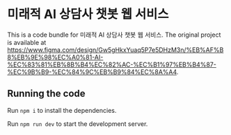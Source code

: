 
  # 미래적 AI 상담사 챗봇 웹 서비스

  This is a code bundle for 미래적 AI 상담사 챗봇 웹 서비스. The original project is available at https://www.figma.com/design/Gw5gHkxYuaq5P7e5DHzM3n/%EB%AF%B8%EB%9E%98%EC%A0%81-AI-%EC%83%81%EB%8B%B4%EC%82%AC-%EC%B1%97%EB%B4%87-%EC%9B%B9-%EC%84%9C%EB%B9%84%EC%8A%A4.

  ## Running the code

  Run `npm i` to install the dependencies.

  Run `npm run dev` to start the development server.
  